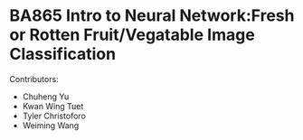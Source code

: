 # BA865 Intro to Neural Network:Fresh or Rotten Fruit/Vegatable Image Classification
Contributors: 
- Chuheng Yu
- Kwan Wing Tuet
- Tyler Christoforo
- Weiming Wang


